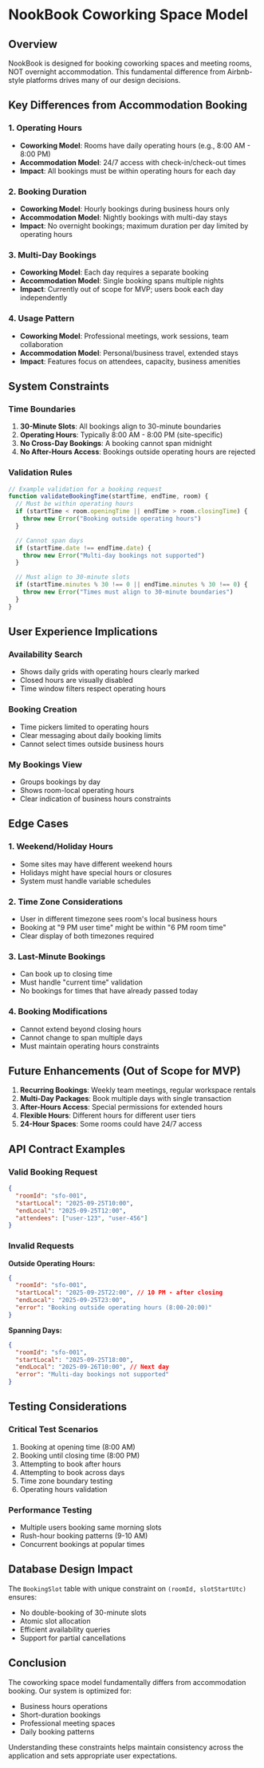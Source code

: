 # NookBook Coworking Space Model

## Overview

NookBook is designed for booking coworking spaces and meeting rooms, NOT overnight accommodation. This fundamental difference from Airbnb-style platforms drives many of our design decisions.

## Key Differences from Accommodation Booking

### 1. Operating Hours

- **Coworking Model**: Rooms have daily operating hours (e.g., 8:00 AM - 8:00 PM)
- **Accommodation Model**: 24/7 access with check-in/check-out times
- **Impact**: All bookings must be within operating hours for each day

### 2. Booking Duration

- **Coworking Model**: Hourly bookings during business hours only
- **Accommodation Model**: Nightly bookings with multi-day stays
- **Impact**: No overnight bookings; maximum duration per day limited by operating hours

### 3. Multi-Day Bookings

- **Coworking Model**: Each day requires a separate booking
- **Accommodation Model**: Single booking spans multiple nights
- **Impact**: Currently out of scope for MVP; users book each day independently

### 4. Usage Pattern

- **Coworking Model**: Professional meetings, work sessions, team collaboration
- **Accommodation Model**: Personal/business travel, extended stays
- **Impact**: Features focus on attendees, capacity, business amenities

## System Constraints

### Time Boundaries

1. **30-Minute Slots**: All bookings align to 30-minute boundaries
2. **Operating Hours**: Typically 8:00 AM - 8:00 PM (site-specific)
3. **No Cross-Day Bookings**: A booking cannot span midnight
4. **No After-Hours Access**: Bookings outside operating hours are rejected

### Validation Rules

```javascript
// Example validation for a booking request
function validateBookingTime(startTime, endTime, room) {
  // Must be within operating hours
  if (startTime < room.openingTime || endTime > room.closingTime) {
    throw new Error("Booking outside operating hours")
  }

  // Cannot span days
  if (startTime.date !== endTime.date) {
    throw new Error("Multi-day bookings not supported")
  }

  // Must align to 30-minute slots
  if (startTime.minutes % 30 !== 0 || endTime.minutes % 30 !== 0) {
    throw new Error("Times must align to 30-minute boundaries")
  }
}
```

## User Experience Implications

### Availability Search

- Shows daily grids with operating hours clearly marked
- Closed hours are visually disabled
- Time window filters respect operating hours

### Booking Creation

- Time pickers limited to operating hours
- Clear messaging about daily booking limits
- Cannot select times outside business hours

### My Bookings View

- Groups bookings by day
- Shows room-local operating hours
- Clear indication of business hours constraints

## Edge Cases

### 1. Weekend/Holiday Hours

- Some sites may have different weekend hours
- Holidays might have special hours or closures
- System must handle variable schedules

### 2. Time Zone Considerations

- User in different timezone sees room's local business hours
- Booking at "9 PM user time" might be within "6 PM room time"
- Clear display of both timezones required

### 3. Last-Minute Bookings

- Can book up to closing time
- Must handle "current time" validation
- No bookings for times that have already passed today

### 4. Booking Modifications

- Cannot extend beyond closing hours
- Cannot change to span multiple days
- Must maintain operating hours constraints

## Future Enhancements (Out of Scope for MVP)

1. **Recurring Bookings**: Weekly team meetings, regular workspace rentals
2. **Multi-Day Packages**: Book multiple days with single transaction
3. **After-Hours Access**: Special permissions for extended hours
4. **Flexible Hours**: Different hours for different user tiers
5. **24-Hour Spaces**: Some rooms could have 24/7 access

## API Contract Examples

### Valid Booking Request

```json
{
  "roomId": "sfo-001",
  "startLocal": "2025-09-25T10:00",
  "endLocal": "2025-09-25T12:00",
  "attendees": ["user-123", "user-456"]
}
```

### Invalid Requests

**Outside Operating Hours:**

```json
{
  "roomId": "sfo-001",
  "startLocal": "2025-09-25T22:00", // 10 PM - after closing
  "endLocal": "2025-09-25T23:00",
  "error": "Booking outside operating hours (8:00-20:00)"
}
```

**Spanning Days:**

```json
{
  "roomId": "sfo-001",
  "startLocal": "2025-09-25T18:00",
  "endLocal": "2025-09-26T10:00", // Next day
  "error": "Multi-day bookings not supported"
}
```

## Testing Considerations

### Critical Test Scenarios

1. Booking at opening time (8:00 AM)
2. Booking until closing time (8:00 PM)
3. Attempting to book after hours
4. Attempting to book across days
5. Time zone boundary testing
6. Operating hours validation

### Performance Testing

- Multiple users booking same morning slots
- Rush-hour booking patterns (9-10 AM)
- Concurrent bookings at popular times

## Database Design Impact

The `BookingSlot` table with unique constraint on `(roomId, slotStartUtc)` ensures:

- No double-booking of 30-minute slots
- Atomic slot allocation
- Efficient availability queries
- Support for partial cancellations

## Conclusion

The coworking space model fundamentally differs from accommodation booking. Our system is optimized for:

- Business hours operations
- Short-duration bookings
- Professional meeting spaces
- Daily booking patterns

Understanding these constraints helps maintain consistency across the application and sets appropriate user expectations.
